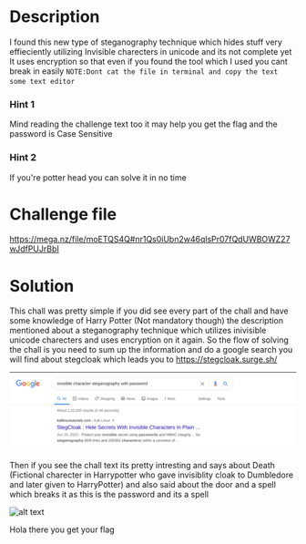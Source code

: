 # Description
I found this new type of steganography technique which hides stuff very effieciently 
utilizing Invisible charecters in unicode and its not complete yet It uses encryption so 
that even if you found the tool which I used you cant break in easily
`NOTE:Dont cat the file in terminal and copy the text some text editor`

### Hint 1
Mind reading the challenge text too it may help you get the flag and the password is Case Sensitive

### Hint 2
If you're potter head you can solve it in no time

# Challenge file
https://mega.nz/file/moETQS4Q#nr1Qs0iUbn2w46qlsPr07fQdUWBOWZ27wJdfPUJrBbI

# Solution
This chall was pretty simple if you did see every part of the chall and have some knowledge of Harry Potter (Not mandatory though) 
the description mentioned about a steganography technique which utilizes inivisible unicode charecters and uses encryption on it again.
So the flow of solving the chall is you need to sum up the information and do a google search you will find about stegcloak which leads you to https://stegcloak.surge.sh/

![alt text](https://github.com/Mre11i0t/darkCTF-Solutions/blob/master/Screenshot%20at%202020-08-16%2016-18-43.png "Google search")

Then if you see the chall text its pretty intresting and says about Death (Fictional charecter in Harrypotter who gave invisiblity cloak to Dumbledore and later given to HarryPotter)
and also said about the door and a spell which breaks it as this is the password and its a spell 

![alt text]( https://vignette.wikia.nocookie.net/harrypotter/images/0/0e/Alohomora.gif/revision/latest?cb=20140811055322 "Hermoine Saying Alohomora")

Hola there you get your flag
